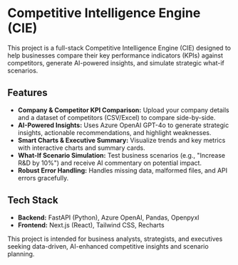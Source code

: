 # Competitive Intelligence Engine (CIE)

This project is a full-stack Competitive Intelligence Engine (CIE) designed to help businesses compare their key performance indicators (KPIs) against competitors, generate AI-powered insights, and simulate strategic what-if scenarios.

## Features
- **Company & Competitor KPI Comparison:** Upload your company details and a dataset of competitors (CSV/Excel) to compare side-by-side.
- **AI-Powered Insights:** Uses Azure OpenAI GPT-4o to generate strategic insights, actionable recommendations, and highlight weaknesses.
- **Smart Charts & Executive Summary:** Visualize trends and key metrics with interactive charts and summary cards.
- **What-If Scenario Simulation:** Test business scenarios (e.g., "Increase R&D by 10%") and receive AI commentary on potential impact.
- **Robust Error Handling:** Handles missing data, malformed files, and API errors gracefully.

## Tech Stack
- **Backend:** FastAPI (Python), Azure OpenAI, Pandas, Openpyxl
- **Frontend:** Next.js (React), Tailwind CSS, Recharts

This project is intended for business analysts, strategists, and executives seeking data-driven, AI-enhanced competitive insights and scenario planning. 